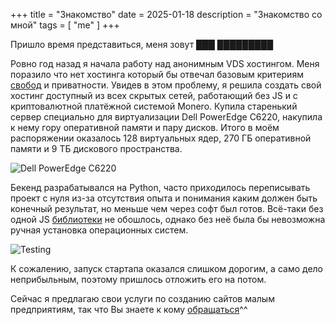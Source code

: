 +++
title = "Знакомство"
date = 2025-01-18
description = "Знакомство со мной"
tags = [
    "me"
]
+++

Пришло время представиться, меня зовут ███ █████████

Ровно год назад я начала работу над анонимным VDS хостингом. Меня поразило что нет хостинга который бы отвечал базовым критериям [свобод](https://www.gnu.org/philosophy/free-sw.ru.html) и приватности. Увидев в этом проблему, я решила создать свой хостинг доступный из всех скрытых сетей, работающий без JS и с криптовалютной платёжной системой Monero. Купила старенький сервер специально для виртуализации Dell PowerEdge C6220, накупила к нему гору оперативной памяти и пару дисков. Итого в моём распоряжении оказалось 128 виртуальных ядер, 270 ГБ оперативной памяти и 9 ТБ дискового пространства.

![Dell PowerEdge C6220](/images/server1.webp)

Бекенд разрабатывался на Python, часто приходилось переписывать проект с нуля из-за отсутствия опыта и понимания каким должен быть конечный результат, но меньше чем через софт был готов. Всё-таки без одной JS [библиотеки](https://novnc.com/info.html) не обошлось, однако без неё была бы невозможна ручная установка операционных систем.

![Testing](/images/server2.webp)

К сожалению, запуск стартапа оказался слишком дорогим, а само дело неприбыльным, поэтому пришлось отложить его на потом.

Сейчас я предлагаю свои услуги по созданию сайтов малым предприятиям, так что Вы знаете к кому [обращаться](/contacts)^^
